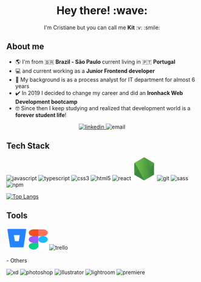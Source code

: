 <h1 align="center"> Hey there! :wave: </h1>
<p align="center" font-size:2em>I'm Cristiane but you can call me <strong>Kit</strong> :v:  :smile: </p>

<h2>About me</h2>

- :earth_americas: I'm from :brazil: <strong>Brazil - São Paulo </strong>current living in :portugal: <strong>Portugal</strong>
- :computer: and current working as a <strong>Junior Frontend developer </strong>
- :book: My background is as a process analyst for IT department for almost 6 years
- :heavy_check_mark: In 2019 I decided to change my career and did an <strong>Ironhack Web Development bootcamp</strong>
- :nerd_face: Since then I keep studying and realized that development world is a <strong>forever student life</strong>!


<p align="center">
<a href="https://www.linkedin.com/in/cristiane-koshino/" target="_blank">

<img src="https://img.icons8.com/cute-clipart/128/000000/linkedin.png" width="50" title="linkedin"/>
</a>

<img src="https://img.icons8.com/cute-clipart/128/000000/gmail.png" width="45" title="email"/>
</a>
</p>

<!--  I'm Cristiane Koshino and I started to study development in March/2020, since then I keep studying and learning with focus in Frontend development.
 
 I'm from Brazil and always worked for IT department, mostly as a process analyst, working with customer services, Itil, areas with focus in IT service management. In 2017 I decided to move to Portugal and in 2018 I thought: <em><strong>"Changed country...why not change my career?".</strong></em> -->
 
 
<h2>Tech Stack </h2>
<p align="left">
<img src="https://img.icons8.com/color/96/000000/javascript.png" width="60" title="javascript" />

<img src="https://img.icons8.com/color/96/000000/typescript.png" width="60"  title="typescript"/>

<img src="https://img.icons8.com/color/96/000000/css3.png" width="60"  title="css3"/>

<img src="https://img.icons8.com/color/96/000000/html-5.png" width="60" title="html5"/>

<img src="https://img.icons8.com/color/96/000000/react-native.png" width="60" title="react"/>

<img src="https://raw.githubusercontent.com/devicons/devicon/master/icons/nodejs/nodejs-original.svg" width="60" title="node"/>

<img src="https://img.icons8.com/color/96/000000/git.png" width="60"  title="git"/>

<img src="https://img.icons8.com/color/96/000000/sass.png" width="60"  title="sass"/>

<img src="https://img.icons8.com/color/96/000000/npm.png" width="60"  title="npm"/>

</p>
 
 [![Top Langs](https://github-readme-stats.vercel.app/api/top-langs/?username=kitkoshino&&layout=compact&theme=radical&title_color=8E2DE2&text_color=fff)](https://github.com/kitkoshino/github-readme-stats)

 <h2>Tools</h2>
<div align="left">

<img src="icons/bitbucket.svg" width="55" height="60" title="bitbucket" />

<img src="icons/figma.svg" width="50" height="53" title="bitbucket" />

<img src="https://img.icons8.com/color/96/000000/trello.png" width="60" title="trello" />

</div>
<br />
- Others
<p align="left">
 <img src="https://img.icons8.com/color/96/000000/adobe-xd.png" width="60" title="xd"/>

<img src="https://img.icons8.com/fluent/96/000000/adobe-photoshop.png" width="60" title="photoshop"/>

<img src="https://img.icons8.com/color/96/000000/adobe-illustrator.png" width="60" title="illustrator"/>

<img src="https://img.icons8.com/color/96/000000/adobe-lightroom.png" width="60" title="lightroom"/>

<img src="https://img.icons8.com/color/96/000000/adobe-premiere-pro.png" width="60" title="premiere"/>


</p>
